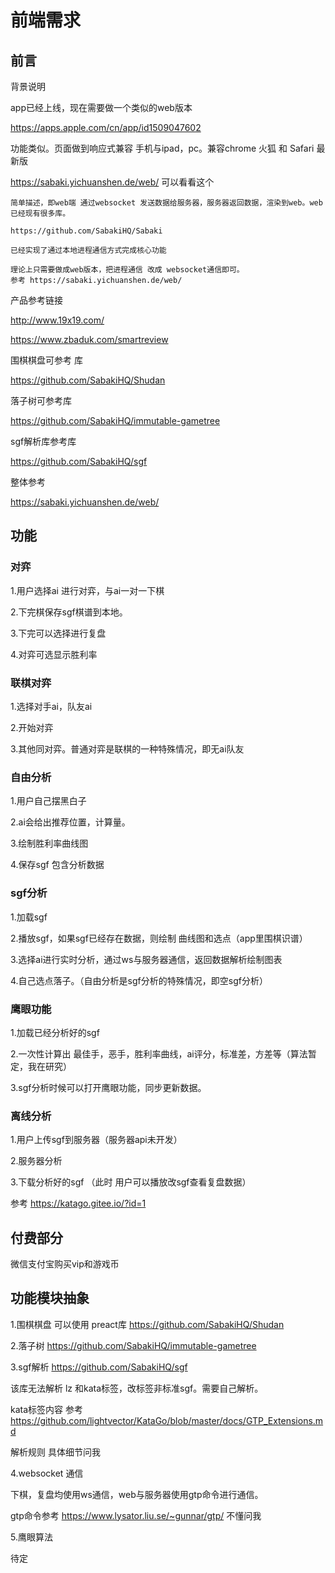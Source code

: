 # 前端需求

## 前言

背景说明

app已经上线，现在需要做一个类似的web版本

https://apps.apple.com/cn/app/id1509047602

功能类似。页面做到响应式兼容 手机与ipad，pc。兼容chrome  火狐 和 Safari 最新版

https://sabaki.yichuanshen.de/web/  可以看看这个

```
简单描述，即web端 通过websocket 发送数据给服务器，服务器返回数据，渲染到web。web已经现有很多库。

https://github.com/SabakiHQ/Sabaki 

已经实现了通过本地进程通信方式完成核心功能

理论上只需要做成web版本，把进程通信 改成 websocket通信即可。
参考 https://sabaki.yichuanshen.de/web/
```







产品参考链接

http://www.19x19.com/

https://www.zbaduk.com/smartreview



围棋棋盘可参考 库 

https://github.com/SabakiHQ/Shudan

落子树可参考库

https://github.com/SabakiHQ/immutable-gametree

sgf解析库参考库

https://github.com/SabakiHQ/sgf

整体参考

https://sabaki.yichuanshen.de/web/



## 功能

### 对弈

1.用户选择ai 进行对弈，与ai一对一下棋

2.下完棋保存sgf棋谱到本地。

3.下完可以选择进行复盘

4.对弈可选显示胜利率

### 联棋对弈

1.选择对手ai，队友ai

2.开始对弈

3.其他同对弈。普通对弈是联棋的一种特殊情况，即无ai队友

### 自由分析

1.用户自己摆黑白子

2.ai会给出推荐位置，计算量。

3.绘制胜利率曲线图

4.保存sgf 包含分析数据

### sgf分析

1.加载sgf

2.播放sgf，如果sgf已经存在数据，则绘制 曲线图和选点（app里围棋识谱）

3.选择ai进行实时分析，通过ws与服务器通信，返回数据解析绘制图表

4.自己选点落子。（自由分析是sgf分析的特殊情况，即空sgf分析）

### 鹰眼功能

1.加载已经分析好的sgf

2.一次性计算出 最佳手，恶手，胜利率曲线，ai评分，标准差，方差等（算法暂定，我在研究）

3.sgf分析时候可以打开鹰眼功能，同步更新数据。

### 离线分析

1.用户上传sgf到服务器（服务器api未开发）

2.服务器分析

3.下载分析好的sgf （此时 用户可以播放改sgf查看复盘数据）

参考 https://katago.gitee.io/?id=1

## 付费部分

微信支付宝购买vip和游戏币



## 功能模块抽象

1.围棋棋盘 可以使用 preact库  https://github.com/SabakiHQ/Shudan

2.落子树 https://github.com/SabakiHQ/immutable-gametree

3.sgf解析 https://github.com/SabakiHQ/sgf

该库无法解析 lz 和kata标签，改标签非标准sgf。需要自己解析。

kata标签内容 参考 https://github.com/lightvector/KataGo/blob/master/docs/GTP_Extensions.md

解析规则 具体细节问我

4.websocket 通信

下棋，复盘均使用ws通信，web与服务器使用gtp命令进行通信。

gtp命令参考 https://www.lysator.liu.se/~gunnar/gtp/ 不懂问我

5.鹰眼算法

待定

